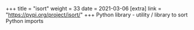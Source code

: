 +++
title = "isort"
weight = 33
date = 2021-03-06
[extra]
link = "https://pypi.org/project/isort/"
+++
Python library - utility / library to sort Python imports

